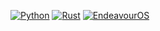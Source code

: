 [![Python](https://img.shields.io/badge/Python-73b0d9?logo=python&logoColor=ffffff&color=73b0d9)](https://python.org)
[![Rust](https://img.shields.io/badge/Rust-d99b73?logo=rust&logoColor=ffffff&color=d99b73)](https://www.rust-lang.org/)
[![EndeavourOS](https://img.shields.io/badge/EndeavourOS-e9afd2?logo=archlinux&logoColor=3f3c3a)](https://endeavouros.com/)
